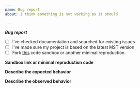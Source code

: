 ```yaml
---
name: Bug report
about: I think something is not working as it should

---
```


<!-- Not following the template might result in your issue being closed without further notice -->

**_Bug report_**

* [ ] I've checked documentation and searched for existing issues
* [ ] I've made sure my project is based on the latest MST version
* [ ] Fork [this](https://codesandbox.io/s/y64pzxj01) code sandbox or another minimal reproduction. 

**Sandbox link or minimal reproduction code**
<!-- link to your sandbox or alternatively minimal reproduction code-->

**Describe the expected behavior**
<!-- What should happen? -->

**Describe the observed behavior**
<!-- What happens instead? -->
